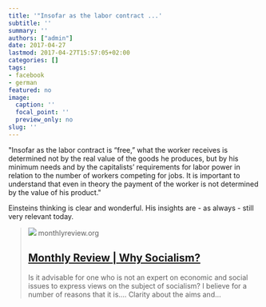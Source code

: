 ```yaml
---
title: '"Insofar as the labor contract ...'
subtitle: ''
summary: ''
authors: ["admin"]
date: 2017-04-27
lastmod: 2017-04-27T15:57:05+02:00
categories: []
tags:
- facebook
- german
featured: no
image:
  caption: ''
  focal_point: ''
  preview_only: no
slug: ''
---
```

"Insofar as the labor contract is “free,” what the worker receives is determined not by the real value of the goods he produces, but by his minimum needs and by the capitalists’ requirements for labor power in relation to the number of workers competing for jobs. It is important to understand that even in theory the payment of the worker is not determined by the value of his product."

Einsteins thinking is clear and wonderful. His insights are - as always -  still very relevant today.
> [![](https://monthlyreview.org/wp-content/uploads/2009/05/chalk-drawing-of-albert-einstein-e1499809200192.jpeg)](https://monthlyreview.org/2009/05/01/why-socialism/)
> monthlyreview.org
> ## [Monthly Review | Why Socialism?](https://monthlyreview.org/2009/05/01/why-socialism/)
>
>Is it advisable for one who is not an expert on economic and social issues to express views on the subject of socialism? I believe for a number of reasons that it is.… Clarity about the aims and…


